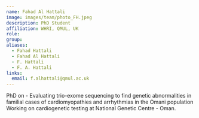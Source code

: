 ```yaml
---
name: Fahad Al Hattali
image: images/team/photo_FH.jpeg
description: PhD Student
affiliation: WHRI, QMUL, UK
role:
group:
aliases:
  - Fahad Hattali
  - Fahad Al Hattali
  - F. Hattali
  - F. A. Hattali
links:
  email: f.alhattali@qmul.ac.uk
---
```


PhD on - Evaluating trio-exome sequencing to find genetic abnormalities in familial cases of cardiomyopathies and arrhythmias in the Omani population Working on cardiogenetic testing at National Genetic Centre - Oman.

